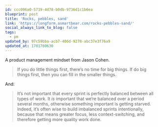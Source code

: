 ```yaml
---
id: ccc096a0-5719-4d78-b0db-9736d1c1b6ea
blueprint: post
title: 'Rocks, pebbles, sand'
link: 'https://longform.asmartbear.com/rocks-pebbles-sand/'
social_always_link_to_blog: false
tags:
  - pm
updated_by: 97c59bba-acb7-406d-9278-abc37e3f76a9
updated_at: 1701780630
---
```

A product management mindset from Jason Cohen.

> If you do little things first, there’s no time for big things.
> If do big things first, then you can fill in the smaller things.

And:

> It’s not important that every sprint is perfectly balanced between all types of work. It _is_ important that we’re balanced over a period several months, otherwise something important is getting starved. Indeed, it’s often wise to build imbalanced sprints intentionally, because that means greater focus, less context-switching, and therefore getting more quality work done.